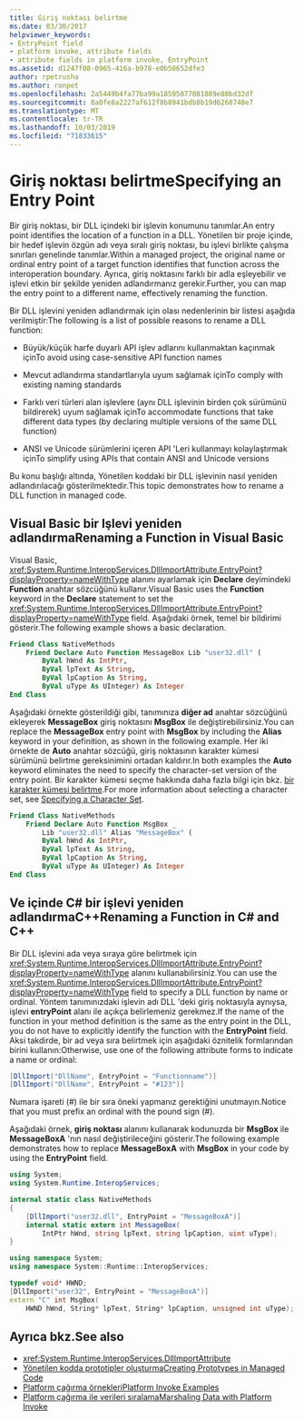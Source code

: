 ```yaml
---
title: Giriş noktası belirtme
ms.date: 03/30/2017
helpviewer_keywords:
- EntryPoint field
- platform invoke, attribute fields
- attribute fields in platform invoke, EntryPoint
ms.assetid: d1247f08-0965-416a-b978-e0b50652dfe3
author: rpetrusha
ms.author: ronpet
ms.openlocfilehash: 2a5449b4fa77ba99a18595077081089e80bd32df
ms.sourcegitcommit: 8a0fe8a2227af612f8b8941bdb8b19d6268748e7
ms.translationtype: MT
ms.contentlocale: tr-TR
ms.lasthandoff: 10/03/2019
ms.locfileid: "71833615"
---
```

# <a name="specifying-an-entry-point"></a><span data-ttu-id="7a4ab-102">Giriş noktası belirtme</span><span class="sxs-lookup"><span data-stu-id="7a4ab-102">Specifying an Entry Point</span></span>

<span data-ttu-id="7a4ab-103">Bir giriş noktası, bir DLL içindeki bir işlevin konumunu tanımlar.</span><span class="sxs-lookup"><span data-stu-id="7a4ab-103">An entry point identifies the location of a function in a DLL.</span></span> <span data-ttu-id="7a4ab-104">Yönetilen bir proje içinde, bir hedef işlevin özgün adı veya sıralı giriş noktası, bu işlevi birlikte çalışma sınırları genelinde tanımlar.</span><span class="sxs-lookup"><span data-stu-id="7a4ab-104">Within a managed project, the original name or ordinal entry point of a target function identifies that function across the interoperation boundary.</span></span> <span data-ttu-id="7a4ab-105">Ayrıca, giriş noktasını farklı bir adla eşleyebilir ve işlevi etkin bir şekilde yeniden adlandırmanız gerekir.</span><span class="sxs-lookup"><span data-stu-id="7a4ab-105">Further, you can map the entry point to a different name, effectively renaming the function.</span></span>  
  
 <span data-ttu-id="7a4ab-106">Bir DLL işlevini yeniden adlandırmak için olası nedenlerinin bir listesi aşağıda verilmiştir:</span><span class="sxs-lookup"><span data-stu-id="7a4ab-106">The following is a list of possible reasons to rename a DLL function:</span></span>  
  
- <span data-ttu-id="7a4ab-107">Büyük/küçük harfe duyarlı API işlev adlarını kullanmaktan kaçınmak için</span><span class="sxs-lookup"><span data-stu-id="7a4ab-107">To avoid using case-sensitive API function names</span></span>  
  
- <span data-ttu-id="7a4ab-108">Mevcut adlandırma standartlarıyla uyum sağlamak için</span><span class="sxs-lookup"><span data-stu-id="7a4ab-108">To comply with existing naming standards</span></span>  
  
- <span data-ttu-id="7a4ab-109">Farklı veri türleri alan işlevlere (aynı DLL işlevinin birden çok sürümünü bildirerek) uyum sağlamak için</span><span class="sxs-lookup"><span data-stu-id="7a4ab-109">To accommodate functions that take different data types (by declaring multiple versions of the same DLL function)</span></span>  
  
- <span data-ttu-id="7a4ab-110">ANSI ve Unicode sürümlerini içeren API 'Leri kullanmayı kolaylaştırmak için</span><span class="sxs-lookup"><span data-stu-id="7a4ab-110">To simplify using APIs that contain ANSI and Unicode versions</span></span>  
  
 <span data-ttu-id="7a4ab-111">Bu konu başlığı altında, Yönetilen koddaki bir DLL işlevinin nasıl yeniden adlandırılacağı gösterilmektedir.</span><span class="sxs-lookup"><span data-stu-id="7a4ab-111">This topic demonstrates how to rename a DLL function in managed code.</span></span>  
  
## <a name="renaming-a-function-in-visual-basic"></a><span data-ttu-id="7a4ab-112">Visual Basic bir Işlevi yeniden adlandırma</span><span class="sxs-lookup"><span data-stu-id="7a4ab-112">Renaming a Function in Visual Basic</span></span>  
 
<span data-ttu-id="7a4ab-113">Visual Basic, <xref:System.Runtime.InteropServices.DllImportAttribute.EntryPoint?displayProperty=nameWithType> alanını ayarlamak için **Declare** deyimindeki **Function** anahtar sözcüğünü kullanır.</span><span class="sxs-lookup"><span data-stu-id="7a4ab-113">Visual Basic uses the **Function** keyword in the **Declare** statement to set the <xref:System.Runtime.InteropServices.DllImportAttribute.EntryPoint?displayProperty=nameWithType> field.</span></span> <span data-ttu-id="7a4ab-114">Aşağıdaki örnek, temel bir bildirimi gösterir.</span><span class="sxs-lookup"><span data-stu-id="7a4ab-114">The following example shows a basic declaration.</span></span>  
  
```vb
Friend Class NativeMethods
    Friend Declare Auto Function MessageBox Lib "user32.dll" (
        ByVal hWnd As IntPtr,
        ByVal lpText As String,
        ByVal lpCaption As String,
        ByVal uType As UInteger) As Integer
End Class
```
  
<span data-ttu-id="7a4ab-115">Aşağıdaki örnekte gösterildiği gibi, tanımınıza **diğer ad** anahtar sözcüğünü ekleyerek **MessageBox** giriş noktasını **MsgBox** ile değiştirebilirsiniz.</span><span class="sxs-lookup"><span data-stu-id="7a4ab-115">You can replace the **MessageBox** entry point with **MsgBox** by including the **Alias** keyword in your definition, as shown in the following example.</span></span> <span data-ttu-id="7a4ab-116">Her iki örnekte de **Auto** anahtar sözcüğü, giriş noktasının karakter kümesi sürümünü belirtme gereksinimini ortadan kaldırır.</span><span class="sxs-lookup"><span data-stu-id="7a4ab-116">In both examples the **Auto** keyword eliminates the need to specify the character-set version of the entry point.</span></span> <span data-ttu-id="7a4ab-117">Bir karakter kümesi seçme hakkında daha fazla bilgi için bkz. [bir karakter kümesi belirtme](specifying-a-character-set.md).</span><span class="sxs-lookup"><span data-stu-id="7a4ab-117">For more information about selecting a character set, see [Specifying a Character Set](specifying-a-character-set.md).</span></span>  
  
```vb
Friend Class NativeMethods
    Friend Declare Auto Function MsgBox _
        Lib "user32.dll" Alias "MessageBox" (
        ByVal hWnd As IntPtr,
        ByVal lpText As String,
        ByVal lpCaption As String,
        ByVal uType As UInteger) As Integer
End Class
```
  
## <a name="renaming-a-function-in-c-and-c"></a><span data-ttu-id="7a4ab-118">Ve içinde C# bir işlevi yeniden adlandırmaC++</span><span class="sxs-lookup"><span data-stu-id="7a4ab-118">Renaming a Function in C# and C++</span></span>  
 <span data-ttu-id="7a4ab-119">Bir DLL işlevini ada veya sıraya göre belirtmek için <xref:System.Runtime.InteropServices.DllImportAttribute.EntryPoint?displayProperty=nameWithType> alanını kullanabilirsiniz.</span><span class="sxs-lookup"><span data-stu-id="7a4ab-119">You can use the <xref:System.Runtime.InteropServices.DllImportAttribute.EntryPoint?displayProperty=nameWithType> field to specify a DLL function by name or ordinal.</span></span> <span data-ttu-id="7a4ab-120">Yöntem tanımınızdaki işlevin adı DLL 'deki giriş noktasıyla aynıysa, işlevi **entryPoint** alanı ile açıkça belirlemeniz gerekmez.</span><span class="sxs-lookup"><span data-stu-id="7a4ab-120">If the name of the function in your method definition is the same as the entry point in the DLL, you do not have to explicitly identify the function with the **EntryPoint** field.</span></span> <span data-ttu-id="7a4ab-121">Aksi takdirde, bir ad veya sıra belirtmek için aşağıdaki öznitelik formlarından birini kullanın:</span><span class="sxs-lookup"><span data-stu-id="7a4ab-121">Otherwise, use one of the following attribute forms to indicate a name or ordinal:</span></span>  
  
```csharp
[DllImport("DllName", EntryPoint = "Functionname")]
[DllImport("DllName", EntryPoint = "#123")]
```
  
 <span data-ttu-id="7a4ab-122">Numara işareti (#) ile bir sıra öneki yapmanız gerektiğini unutmayın.</span><span class="sxs-lookup"><span data-stu-id="7a4ab-122">Notice that you must prefix an ordinal with the pound sign (#).</span></span>  
  
 <span data-ttu-id="7a4ab-123">Aşağıdaki örnek, **giriş noktası** alanını kullanarak kodunuzda bir **MsgBox** ile **MessageBoxA** 'nın nasıl değiştirileceğini gösterir.</span><span class="sxs-lookup"><span data-stu-id="7a4ab-123">The following example demonstrates how to replace **MessageBoxA** with **MsgBox** in your code by using the **EntryPoint** field.</span></span>  
  
```csharp
using System;
using System.Runtime.InteropServices;

internal static class NativeMethods
{
    [DllImport("user32.dll", EntryPoint = "MessageBoxA")]
    internal static extern int MessageBox(
        IntPtr hWnd, string lpText, string lpCaption, uint uType);
}
```
  
```cpp
using namespace System;
using namespace System::Runtime::InteropServices;

typedef void* HWND;
[DllImport("user32", EntryPoint = "MessageBoxA")]
extern "C" int MsgBox(
    HWND hWnd, String* lpText, String* lpCaption, unsigned int uType);
```
  
## <a name="see-also"></a><span data-ttu-id="7a4ab-124">Ayrıca bkz.</span><span class="sxs-lookup"><span data-stu-id="7a4ab-124">See also</span></span>

- <xref:System.Runtime.InteropServices.DllImportAttribute>
- [<span data-ttu-id="7a4ab-125">Yönetilen kodda prototipler oluşturma</span><span class="sxs-lookup"><span data-stu-id="7a4ab-125">Creating Prototypes in Managed Code</span></span>](creating-prototypes-in-managed-code.md)
- [<span data-ttu-id="7a4ab-126">Platform çağırma örnekleri</span><span class="sxs-lookup"><span data-stu-id="7a4ab-126">Platform Invoke Examples</span></span>](platform-invoke-examples.md)
- [<span data-ttu-id="7a4ab-127">Platform çağırma ile verileri sıralama</span><span class="sxs-lookup"><span data-stu-id="7a4ab-127">Marshaling Data with Platform Invoke</span></span>](marshaling-data-with-platform-invoke.md)

